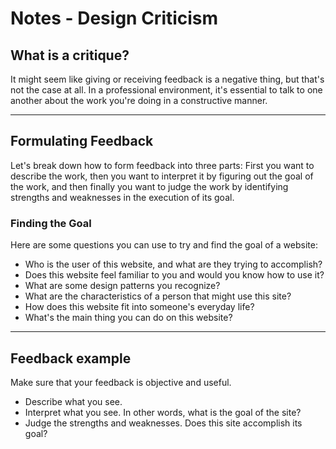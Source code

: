 # Notes - Design Criticism

## What is a critique?

It might seem like giving or receiving feedback is a negative thing, but that's not the case at all. In a professional environment, it's essential to talk to one another about the work you're doing in a constructive manner.

---

## Formulating Feedback

Let's break down how to form feedback into three parts: First you want to describe the work, then you want to interpret it by figuring out the goal of the work, and then finally you want to judge the work by identifying strengths and weaknesses in the execution of its goal.

### **Finding the Goal**

Here are some questions you can use to try and find the goal of a website:

- Who is the user of this website, and what are they trying to accomplish?
- Does this website feel familiar to you and would you know how to use it?
- What are some design patterns you recognize?
- What are the characteristics of a person that might use this site?
- How does this website fit into someone's everyday life?
- What's the main thing you can do on this website?

---

## Feedback example

Make sure that your feedback is objective and useful.

- Describe what you see.
- Interpret what you see. In other words, what is the goal of the site?
- Judge the strengths and weaknesses. Does this site accomplish its goal?
